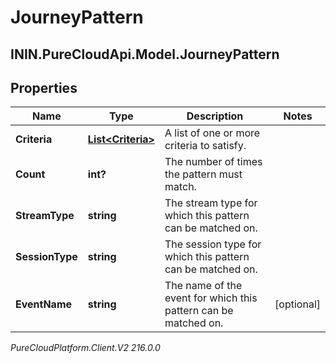 # JourneyPattern

## ININ.PureCloudApi.Model.JourneyPattern

## Properties

|Name | Type | Description | Notes|
|------------ | ------------- | ------------- | -------------|
| **Criteria** | [**List&lt;Criteria&gt;**](Criteria) | A list of one or more criteria to satisfy. | |
| **Count** | **int?** | The number of times the pattern must match. | |
| **StreamType** | **string** | The stream type for which this pattern can be matched on. | |
| **SessionType** | **string** | The session type for which this pattern can be matched on. | |
| **EventName** | **string** | The name of the event for which this pattern can be matched on. | [optional] |



_PureCloudPlatform.Client.V2 216.0.0_
